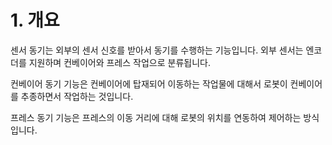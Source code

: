 # 1. 개요

센서 동기는 외부의 센서 신호를 받아서 동기를 수행하는 기능입니다. 외부 센서는 엔코더를 지원하며 컨베이어와 프레스 작업으로 분류됩니다.

컨베이어 동기 기능은 컨베이어에 탑재되어 이동하는 작업물에 대해서 로봇이 컨베이어를 추종하면서 작업하는 것입니다.

프레스 동기 기능은 프레스의 이동 거리에 대해 로봇의 위치를 연동하여 제어하는 방식입니다.
